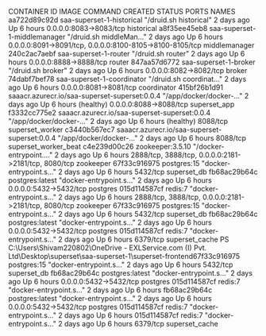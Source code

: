CONTAINER ID   IMAGE                                           COMMAND                  CREATED      STATUS                 PORTS                                                      NAMES
aa722d89c92d   saa-superset-1-historical                       "/druid.sh historical"   2 days ago   Up 6 hours             0.0.0.0:8083->8083/tcp                                     historical
a8f35ee45eb8   saa-superset-1-middlemanager                    "/druid.sh middleMan…"   2 days ago   Up 6 hours             0.0.0.0:8091->8091/tcp, 0.0.0.0:8100-8105->8100-8105/tcp   middlemanager
240c2ac7aebf   saa-superset-1-router                           "/druid.sh router"       2 days ago   Up 6 hours             0.0.0.0:8888->8888/tcp                                     router
847aa57d6772   saa-superset-1-broker                           "/druid.sh broker"       2 days ago   Up 6 hours             0.0.0.0:8082->8082/tcp                                     broker
74dabf7bef78   saa-superset-1-coordinator                      "/druid.sh coordinat…"   2 days ago   Up 6 hours             0.0.0.0:8081->8081/tcp                                     coordinator
415bf26b1d91   saaacr.azurecr.io/saa-superset-superset:0.0.4   "/app/docker/docker-…"   2 days ago   Up 6 hours (healthy)   0.0.0.0:8088->8088/tcp                                     superset_app
f3332cc775e2   saaacr.azurecr.io/saa-superset-superset:0.0.4   "/app/docker/docker-…"   2 days ago   Up 6 hours (healthy)   8088/tcp                                                   superset_worker
c3440b567ec7   saaacr.azurecr.io/saa-superset-superset:0.0.4   "/app/docker/docker-…"   2 days ago   Up 6 hours             8088/tcp                                                   superset_worker_beat
c4e239d00c26   zookeeper:3.5.10                                "/docker-entrypoint.…"   2 days ago   Up 6 hours             2888/tcp, 3888/tcp, 0.0.0.0:2181->2181/tcp, 8080/tcp       zookeeper
67f33c916975   postgres:15                                     "docker-entrypoint.s…"   2 days ago   Up 6 hours             5432/tcp                                                   superset_db
fb68ac29b64c   postgres:latest                                 "docker-entrypoint.s…"   2 days ago   Up 6 hours             0.0.0.0:5432->5432/tcp                                     postgres
015d114587cf   redis:7                                         "docker-entrypoint.s…"   2 days ago   Up 6 hours             2888/tcp, 3888/tcp, 0.0.0.0:2181->2181/tcp, 8080/tcp       zookeeper
67f33c916975   postgres:15                                     "docker-entrypoint.s…"   2 days ago   Up 6 hours             5432/tcp                                                   superset_db
fb68ac29b64c   postgres:latest                                 "docker-entrypoint.s…"   2 days ago   Up 6 hours             0.0.0.0:5432->5432/tcp                                     postgres
015d114587cf   redis:7                                         "docker-entrypoint.s…"   2 days ago   Up 6 hours             6379/tcp                                                   superset_cache
PS C:\Users\Shivam220802\OneDrive - EXLService.com (I) Pvt. Ltd\Desktop\superset\saa-superset-1\superset-frontend67f33c916975   postgres:15                                     "docker-entrypoint.s…"   2 days ago   Up 6 hours             5432/tcp                                                   superset_db
fb68ac29b64c   postgres:latest                                 "docker-entrypoint.s…"   2 days ago   Up 6 hours             0.0.0.0:5432->5432/tcp                                     postgres
015d114587cf   redis:7                                         "docker-entrypoint.s…"   2 days ago   Up 6 hours  fb68ac29b64c   postgres:latest                                 "docker-entrypoint.s…"   2 days ago   Up 6 hours             0.0.0.0:5432->5432/tcp                                     postgres
015d114587cf   redis:7                                         "docker-entrypoint.s…"   2 days ago   Up 6 hours  015d114587cf   redis:7                                         "docker-entrypoint.s…"   2 days ago   Up 6 hours             6379/tcp                                                   superset_cache
